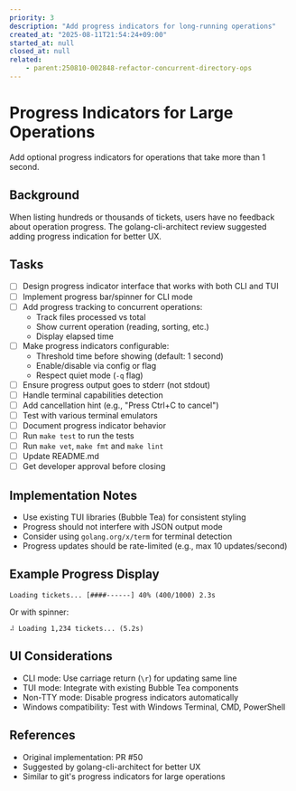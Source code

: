 ```yaml
---
priority: 3
description: "Add progress indicators for long-running operations"
created_at: "2025-08-11T21:54:24+09:00"
started_at: null
closed_at: null
related:
    - parent:250810-002848-refactor-concurrent-directory-ops
---
```


# Progress Indicators for Large Operations

Add optional progress indicators for operations that take more than 1 second.

## Background

When listing hundreds or thousands of tickets, users have no feedback about operation progress. The golang-cli-architect review suggested adding progress indication for better UX.

## Tasks

- [ ] Design progress indicator interface that works with both CLI and TUI
- [ ] Implement progress bar/spinner for CLI mode
- [ ] Add progress tracking to concurrent operations:
  - Track files processed vs total
  - Show current operation (reading, sorting, etc.)
  - Display elapsed time
- [ ] Make progress indicators configurable:
  - Threshold time before showing (default: 1 second)
  - Enable/disable via config or flag
  - Respect quiet mode (`-q` flag)
- [ ] Ensure progress output goes to stderr (not stdout)
- [ ] Handle terminal capabilities detection
- [ ] Add cancellation hint (e.g., "Press Ctrl+C to cancel")
- [ ] Test with various terminal emulators
- [ ] Document progress indicator behavior
- [ ] Run `make test` to run the tests
- [ ] Run `make vet`, `make fmt` and `make lint`
- [ ] Update README.md
- [ ] Get developer approval before closing

## Implementation Notes

- Use existing TUI libraries (Bubble Tea) for consistent styling
- Progress should not interfere with JSON output mode
- Consider using `golang.org/x/term` for terminal detection
- Progress updates should be rate-limited (e.g., max 10 updates/second)

## Example Progress Display

```
Loading tickets... [####------] 40% (400/1000) 2.3s
```

Or with spinner:
```
⠼ Loading 1,234 tickets... (5.2s)
```

## UI Considerations

- CLI mode: Use carriage return (`\r`) for updating same line
- TUI mode: Integrate with existing Bubble Tea components
- Non-TTY mode: Disable progress indicators automatically
- Windows compatibility: Test with Windows Terminal, CMD, PowerShell

## References

- Original implementation: PR #50
- Suggested by golang-cli-architect for better UX
- Similar to git's progress indicators for large operations